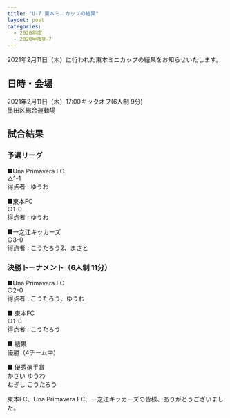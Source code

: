 ```yaml
---
title: "U-7 東本ミニカップの結果"
layout: post
categories:
  - 2020年度
  - 2020年度U-7
---
```


2021年2月11日（木）に行われた東本ミニカップの結果をお知らせいたします。

## 日時・会場

2021年2月11日（木）17:00キックオフ(6人制 9分)<br>
墨田区総合運動場

## 試合結果

### 予選リーグ

■Una Primavera FC<br>
    △1-1<br>
    得点者 : ゆうわ

■東本FC<br>
    ○1-0<br>
    得点者 : ゆうわ

■一之江キッカーズ<br>
   ○3-0<br>
   得点者 : こうたろう2、まさと

### 決勝トーナメント（6人制 11分）

■Una Primavera FC<br>
    ○2-0<br>
    得点者 : こうたろう、ゆうわ

■ 東本FC<br>
    ○1-0<br>
    得点者 : こうたろう

■ 結果<br>
優勝（4チーム中）

■ 優秀選手賞<br>
かさい ゆうわ<br>
ねぎし こうたろう


東本FC、Una Primavera FC、一之江キッカーズの皆様、ありがとうございました。
